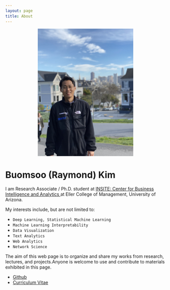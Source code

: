 ```yaml
---
layout: page
title: About
---
```

<p align = "center">
<img src ="/data/images/profile.jpg" width = "300px"/>
</p>

# Buomsoo (Raymond) Kim

I am Research Associate / Ph.D. student at <a href = "https://www.insiteua.org" target="_blank"> INSITE: Center for Business Intelligence and Analytics </a> at Eller College of Management, University of Arizona. 

My interests include, but are not limited to:
* ```Deep Learning, Statistical Machine Learning```
* ```Machine Learning Interpretability```
* ```Data Visualization```
* ```Text Analytics```
* ```Web Analytics```
* ```Network Science```

The aim of this web page is to organize and share my works from research, lectures, and projects.Anyone is welcome to use and contribute to materials exhibited in this page.

* <a href = "https://github.com/buomsoo-kim" target="_blank"> Github </a>
* [Curriculum Vitae](https://drive.google.com/file/d/1YzMaXy88UM4cXoxVewYkGirnb1R_gLHo/view?usp=sharing)
